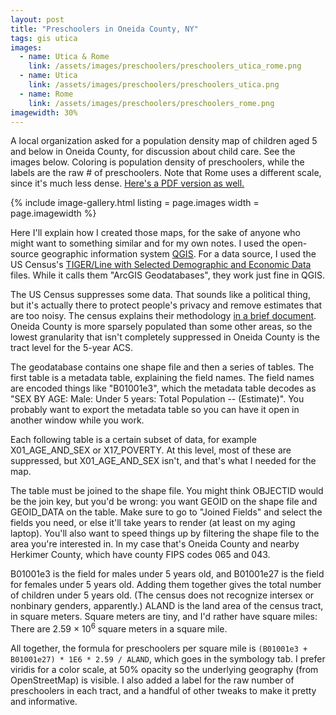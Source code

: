 ```yaml
---
layout: post
title: "Preschoolers in Oneida County, NY"
tags: gis utica
images:
  - name: Utica & Rome
    link: /assets/images/preschoolers/preschoolers_utica_rome.png
  - name: Utica
    link: /assets/images/preschoolers/preschoolers_utica.png
  - name: Rome
    link: /assets/images/preschoolers/preschoolers_rome.png
imagewidth: 30%
---
```


A local organization asked for a population density map of children aged 5 and below in Oneida County, for discussion about child care. See the images below. Coloring is population density of preschoolers, while the labels are the raw # of preschoolers. Note that Rome uses a different scale, since it's much less dense. [Here's a PDF version as well.](/assets/preschoolers/utica_rome_preschoolers_density.pdf)

{% include image-gallery.html listing = page.images width = page.imagewidth %}

<!--more-->
Here I'll explain how I created those maps, for the sake of anyone who might want to something similar and for my own notes. I used the open-source geographic information system [QGIS](https://qgis.org/). For a data source, I used the US Census's [TIGER/Line with Selected Demographic and Economic Data](https://www.census.gov/geographies/mapping-files/time-series/geo/tiger-data.html) files. While it calls them "ArcGIS Geodatabases", they work just fine in QGIS.

The US Census suppresses some data. That sounds like a political thing, but it's actually there to protect people's privacy and remove estimates that are too noisy.  The census explains their methodology [in a brief document](https://www.census.gov/programs-surveys/acs/technical-documentation/data-suppression.html). Oneida County is more sparsely populated than some other areas, so the lowest granularity that isn't completely suppressed in Oneida County is the tract level for the 5-year ACS.

The geodatabase contains one shape file and then a series of tables. The first table is a metadata table, explaining the field names. The field names are encoded things like "B01001e3", which the metadata table decodes as "SEX BY AGE: Male: Under 5 years: Total Population -- (Estimate)". You probably want to export the metadata table so you can have it open in another window while you work.

Each following table is a certain subset of data, for example X01_AGE_AND_SEX or X17_POVERTY. At this level, most of these are suppressed, but X01_AGE_AND_SEX isn't, and that's what I needed for the map.

The table must be joined to the shape file. You might think OBJECTID would be the join key, but you'd be wrong: you want GEOID on the shape file and GEOID_DATA on the table. Make sure to go to "Joined Fields" and select the fields you need, or else it'll take years to render (at least on my aging laptop). You'll also want to speed things up by filtering the shape file to the area you're interested in. In my case that's Oneida County and nearby Herkimer County, which have county FIPS codes 065 and 043.

B01001e3 is the field for males under 5 years old, and B01001e27 is the field for females under 5 years old. Adding them together gives the total number of children under 5 years old. (The census does not recognize intersex or nonbinary genders, apparently.) ALAND is the land area of the census tract, in square meters. Square meters are tiny, and I'd rather have square miles: There are 2.59 × 10<sup>6</sup> square meters in a square mile.

All together, the formula for preschoolers per square mile is `(B01001e3 + B01001e27) * 1E6 * 2.59 / ALAND`, which goes in the symbology tab. I prefer viridis for a color scale, at 50% opacity so the underlying geography (from OpenStreetMap) is visible. I also added a label for the raw number of preschoolers in each tract, and a handful of other tweaks to make it pretty and informative.
